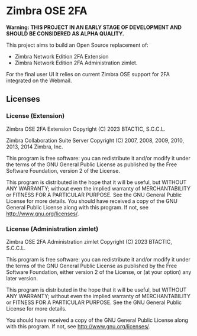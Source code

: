 # Zimbra OSE 2FA

**Warning: THIS PROJECT IN AN EARLY STAGE OF DEVELOPMENT AND SHOULD BE CONSIDERED AS ALPHA QUALITY.**

This project aims to build an Open Source replacement of:
- Zimbra Network Edition 2FA Extension
- Zimbra Network Edition 2FA Administration zimlet.

For the final user UI it relies on current Zimbra OSE support for 2FA integrated on the Webmail.

## Licenses

### License (Extension)

Zimbra OSE 2FA Extension
Copyright (C) 2023 BTACTIC, S.C.C.L.

Zimbra Collaboration Suite Server
Copyright (C) 2007, 2008, 2009, 2010, 2013, 2014 Zimbra, Inc.

This program is free software: you can redistribute it and/or modify it under
the terms of the GNU General Public License as published by the Free Software Foundation,
version 2 of the License.

This program is distributed in the hope that it will be useful, but WITHOUT ANY WARRANTY;
without even the implied warranty of MERCHANTABILITY or FITNESS FOR A PARTICULAR PURPOSE.
See the GNU General Public License for more details.
You should have received a copy of the GNU General Public License along with this program.
If not, see <http://www.gnu.org/licenses/>.

### License (Administration zimlet)

Zimbra OSE 2FA Administration zimlet
Copyright (C) 2023 BTACTIC, S.C.C.L.

This program is free software: you can redistribute it and/or modify
it under the terms of the GNU General Public License as published by
the Free Software Foundation, either version 2 of the License, or
(at your option) any later version.

This program is distributed in the hope that it will be useful,
but WITHOUT ANY WARRANTY; without even the implied warranty of
MERCHANTABILITY or FITNESS FOR A PARTICULAR PURPOSE.  See the
GNU General Public License for more details.

You should have received a copy of the GNU General Public License
along with this program.  If not, see http://www.gnu.org/licenses/.
